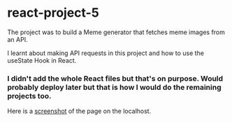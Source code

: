 # react-project-5


The project was to build a Meme generator that fetches meme images from an API.   

I learnt about making API requests in this project and how to use the useState Hook in React.

 
### I didn't add the whole React files but that's on purpose. Would probably deploy later but that is how I would do the remaining projects too.


Here is a [screenshot](assets/screenshot.png) of the page on the localhost.

